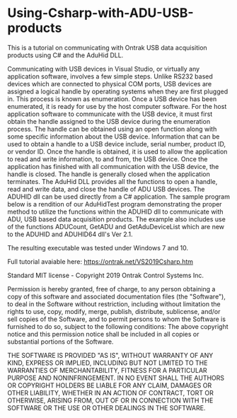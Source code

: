 # Using-Csharp-with-ADU-USB-products

This is a tutorial on communicating with Ontrak USB data acquisition products using C# and the AduHid DLL.

Communicating with USB devices in Visual Studio, or virtually any application software, involves a few simple steps.  Unlike RS232 based devices which are connected to physical COM ports, USB devices are assigned a logical handle by operating systems when they are first plugged in. This process is known as enumeration. Once a USB device has been enumerated, it is ready for use by the host computer software. For the host application software to communicate with the USB device, it must first obtain the handle assigned to the USB device during the enumeration process. The handle can be obtained using an open function along with some specific information about the USB device. Information that can be used to obtain a handle to a USB device include, serial number, product ID, or vendor ID. Once the handle is obtained, it is used to allow the application to read and write information, to and from, the USB device.  Once the application has finished with all communication with the USB device, the handle is closed. The handle is generally closed when the application terminates.
The AduHid DLL provides all the functions to open a handle, read and write data, and close the handle of ADU USB devices. The ADUHID dll can be used directly from a C# application. 
The sample program below is a rendition of our AduHidTest program demonstrating the proper method to utilize the functions within the ADUHID dll to communicate with ADU, USB based data acquisition products. The example also includes use of the functions ADUCount, GetADU and GetAduDeviceList which are new to the ADUHID and ADUHID64 dll's Ver 2.1.

The resulting executable was tested under Windows 7 and 10.  

Full tutorial avaiable here: https://ontrak.net/VS2019Csharp.htm

Standard MIT license - Copyright 2019 Ontrak Control Systems Inc.

Permission is hereby granted, free of charge, to any person obtaining a copy of this software and associated documentation files (the "Software"), to deal in the Software without restriction, including without limitation the rights to use, copy, modify, merge, publish, distribute, sublicense, and/or sell copies of the Software, and to permit persons to whom the Software is furnished to do so, subject to the following conditions:
The above copyright notice and this permission notice shall be included in all copies or substantial portions of the Software.

THE SOFTWARE IS PROVIDED "AS IS", WITHOUT WARRANTY OF ANY KIND, EXPRESS OR IMPLIED, INCLUDING BUT NOT LIMITED TO THE WARRANTIES OF MERCHANTABILITY, FITNESS FOR A PARTICULAR PURPOSE AND NONINFRINGEMENT. IN NO EVENT SHALL THE AUTHORS OR COPYRIGHT HOLDERS BE LIABLE FOR ANY CLAIM, DAMAGES OR OTHER LIABILITY, WHETHER IN AN ACTION OF CONTRACT, TORT OR OTHERWISE, ARISING FROM, OUT OF OR IN CONNECTION WITH THE SOFTWARE OR THE USE OR OTHER DEALINGS IN THE SOFTWARE.
